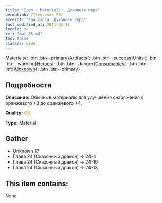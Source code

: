 ```yaml
---
title: "Item - Materials - Духовная сера"
permalink: /Items/mat_85/
excerpt: "Эра хаоса  Духовная сера"
last_modified_at: 2021-03-18
locale: ru
ref: "mat_85.md"
toc: false
classes: wide
---
```

 [Materials](/ru/Items/){: .btn .btn--primary}[Artifacts](/ru/Items/Artifacts/){: .btn .btn--success}[Units](/ru/Items/Units/){: .btn .btn--warning}[Heroes](/ru/Items/Heroes/){: .btn .btn--danger}[Consumables](/ru/Items/Consumables/){: .btn .btn--info}[Unknown](/ru/Items/Unknown/){: .btn .btn--primary}

## Подробности
 **Описание:** Обычные материалы для улучшения снаряжения c оранжевого +3 до оранжевого +4.

 **Quality:** <span style="color: #FF8C00">OK</span>

 **Type:** Material

## Gather

*    Unknown_17 
*    Глава 24 (Сказочный дракон) -> 24-4 
*    Глава 24 (Сказочный дракон) -> 24-10 
*    Глава 24 (Сказочный дракон) -> 24-13 

## This item contains:

  None

